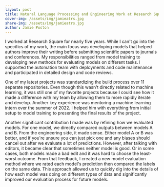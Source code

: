 ```yaml
---
layout: post
title: Natural Language Processing and Engineering Work at Research Square
cover-img: /assets/img/jamieatrs.jpg
share-img: /assets/img/jamieatrs.jpg
author: Jamie Poston
---
```


I worked at Research Square for nearly five years. While I can't go into the specifics of my work, the main focus was developing models that helped authors improve their writing before submitting scientific papers to journals and conferences. My responsibilities ranged from model training to developing new methods for evaluating models on different tasks. I supported the automation team with deployments and code maintenance and participated in detailed design and code reviews.

One of my latest projects was standardizing the build process over 11 separate repositories. Even though this wasn't directly related to machine learning, it was still one of my favorite projects because I could see how it made a difference with my team by allowing them to more rapidly iterate and develop. Another key experience was mentoring a machine learning intern over the summer of 2022. I helped him with everything from initial setup to model training to presenting the final results of the project.

Another significant contribution I made was by refining how we evaluated models. For one model, we directly compared outputs between models A and B. From the engineering side, it made sense. Either model A or B was better, and if you're unsure you can just pick one and any biases should cancel out after we evaluate a lot of predictions. However, after talking with editors, it became clear that sometimes neither model is good. Or in some cases, both models made a bad edit and it was hard to choose the least-worst outcome. From that feedback, I created a new model evaluation method where we rated each model's prediction then compared the labels on the same data. This approach allowed us to quickly dig into the details of how each model was doing on different types of data and significantly improved our evaluation process for future models.
